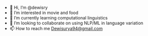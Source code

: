 - 👋 Hi, I’m @dewisry
- 👀 I’m interested in movie and food
- 🌱 I’m currently learning computational linguistics
- 💞️ I’m looking to collaborate on using NLP/ML in language variation
- 📫 How to reach me Dewisurya94@gmail.com

<!---
dewisry/dewisry is a ✨ special ✨ repository because its `README.md` (this file) appears on your GitHub profile.
You can click the Preview link to take a look at your changes.
--->
